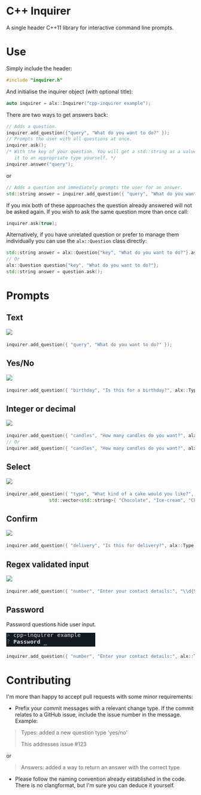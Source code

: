# C++ Inquirer

A single header C++11 library for interactive command line prompts.

# Use

Simply include the header:
```cpp
#include "inquirer.h"
```
And initialise the inquirer object (with optional title):
```cpp
auto inquirer = alx::Inquirer("cpp-inquirer example");
```
There are two ways to get answers back:

```cpp
// Adds a question.
inquirer.add_question({"query", "What do you want to do?" });
// Prompts the user with all questions at once.
inquirer.ask();
/* With the key of your question. You will get a std::string as a value, so you will need to convert
   it to an appropriate type yourself. */
inquirer.answer("query"); 
```
or

```cpp
// Adds a question and immediately prompts the user for an answer.
std::string answer = inquirer.add_question({ "query", "What do you want to do?" }).ask();
```

If you mix both of these approaches the question already answered will not be asked again.
If you wish to ask the same question more than once call:

```cpp
inquirer.ask(true);
```

Alternatively, if you have unrelated question or prefer to manage them individually you can use
the `alx::Question` class directly:

```cpp
std::string answer = alx::Question{"key", "What do you want to do?"}.ask(); // Key is not used in this case, so any value will do.
// Or
alx::Question question{"key", "What do you want to do?"};
std::string answer = question.ask();
```

# Prompts

## Text

![](assets/text-input.png)

```cpp
inquirer.add_question({ "query", "What do you want to do?" });
```

## Yes/No

![](assets/yesNo-input.png)

```cpp
inquirer.add_question({ "birthday", "Is this for a birthday?", alx::Type::yesNo });
```
## Integer or decimal

![](assets/int-input.png)

```cpp
inquirer.add_question({ "candles", "How many candles do you want?", alx::Type::integer });
// Or
inquirer.add_question({ "candles", "How many candles do you want?", alx::Type::decimal });
```

## Select

![](assets/options-input.png)

```cpp
inquirer.add_question({ "type", "What kind of a cake would you like?",
		        std::vector<std::string>{ "Chocolate", "Ice-cream", "Cheesecake", "Red velvet" }});
```

## Confirm

![](assets/confirm-input.png)

```cpp
inquirer.add_question({ "delivery", "Is this for delivery?", alx::Type::confirm });
```

## Regex validated input

![](assets/regex-input.png)

```cpp
inquirer.add_question({ "number", "Enter your contact details:", "\\d{9}" });
```

## Password

Password questions hide user input.

![](assets/password.png)
```cpp
inquirer.add_question({ "number", "Enter your contact details:", alx::Type::password });
```

# Contributing

I'm more than happy to accept pull requests with some minor requirements:

- Prefix your commit messages with a relevant change type. If the commit relates to a GitHub issue, include the issue number in the message. Example:
> Types: added a new question type 'yes/no'
> 
> This addresses issue #123

or

> Answers: added a way to return an answer with the correct type

- Please follow the naming convention already established in the code. There is no clangformat, but I'm sure you can deduce it yourself.
